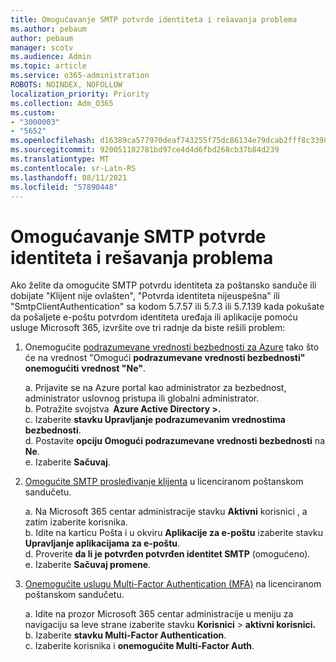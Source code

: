 ```yaml
---
title: Omogućavanje SMTP potvrde identiteta i rešavanja problema
ms.author: pebaum
author: pebaum
manager: scotv
ms.audience: Admin
ms.topic: article
ms.service: o365-administration
ROBOTS: NOINDEX, NOFOLLOW
localization_priority: Priority
ms.collection: Adm_O365
ms.custom:
- "3000003"
- "5652"
ms.openlocfilehash: d16389ca577970deaf743255f75dc86134e79dcab2fff8c33987532fc7ee1105
ms.sourcegitcommit: 920051182781bd97ce4d4d6fbd268cb37b84d239
ms.translationtype: MT
ms.contentlocale: sr-Latn-RS
ms.lasthandoff: 08/11/2021
ms.locfileid: "57890448"
---
```

# <a name="enable-smtp-authentication-and-troubleshooting"></a>Omogućavanje SMTP potvrde identiteta i rešavanja problema

Ako želite da omogućite SMTP potvrdu identiteta za poštansko sanduče ili dobijate "Klijent nije ovlašten", "Potvrda identiteta nijeuspešna" ili "SmtpClientAuthentication" sa kodom 5.7.57 ili 5.7.3 ili 5.7.139 kada pokušate da pošaljete e-poštu potvrdom identiteta uređaja ili aplikacije pomoću usluge Microsoft 365, izvršite ove tri radnje da biste rešili problem:

1. Onemogućite [podrazumevane vrednosti bezbednosti za Azure](https://docs.microsoft.com/azure/active-directory/fundamentals/concept-fundamentals-security-defaults) tako što će na vrednost "Omogući **podrazumevane vrednosti bezbednosti" onemogućiti** **vrednost "Ne"**.

    a. Prijavite se na Azure portal kao administrator za bezbednost, administrator uslovnog pristupa ili globalni administrator.<BR/>
    b. Potražite svojstva  **Azure Active Directory >.**<BR/>
    c. Izaberite **stavku Upravljanje podrazumevanim vrednostima bezbednosti**.<BR/>
    d. Postavite **opciju Omogući podrazumevane vrednosti bezbednosti** na **Ne**.<BR/>
    e. Izaberite **Sačuvaj**.

2. [Omogućite SMTP prosleđivanje klijenta](https://docs.microsoft.com/exchange/clients-and-mobile-in-exchange-online/authenticated-client-smtp-submission#enable-smtp-auth-for-specific-mailboxes) u licenciranom poštanskom sandučetu.

    a. Na Microsoft 365 centar administracije stavku **Aktivni** korisnici , a zatim izaberite korisnika.<BR/>
    b. Idite na karticu Pošta i u okviru **Aplikacije za e-poštu** izaberite stavku **Upravljanje aplikacijama za e-poštu**.<BR/>
    d. Proverite **da li je potvrđen potvrđen identitet SMTP** (omogućeno).<BR/>
    e. Izaberite **Sačuvaj promene**.<BR/>

3. [Onemogućite uslugu Multi-Factor Authentication (MFA)](https://docs.microsoft.com/microsoft-365/admin/security-and-compliance/set-up-multi-factor-authentication#turn-off-legacy-per-user-mfa) na licenciranom poštanskom sandučetu.

    a. Idite na prozor Microsoft 365 centar administracije u meniju za navigaciju sa leve strane izaberite stavku **Korisnici**  >  **aktivni korisnici.**<BR/>
    b. Izaberite **stavku Multi-Factor Authentication**.<BR/>
    c. Izaberite korisnika i **onemogućite Multi-Factor Auth**.<BR/>
